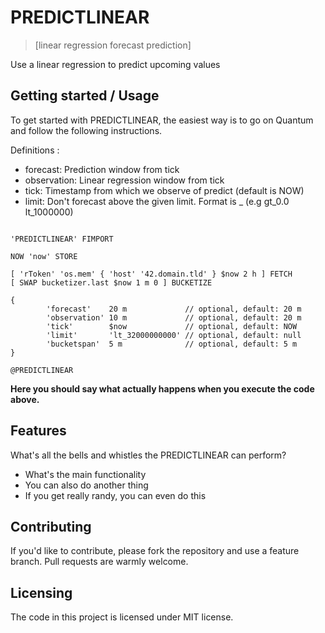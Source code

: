 # PREDICTLINEAR

> [linear regression forecast prediction]

Use a linear regression to predict upcoming values

## Getting started / Usage

To get started with PREDICTLINEAR, the easiest way is to go on Quantum and follow the following instructions.

Definitions :
 
 - forecast: Prediction window from tick
 - observation: Linear regression window from tick
 - tick: Timestamp from which we observe of predict (default is NOW)
 - limit: Don't forecast above the given limit. Format is <mapper>_<value> (e.g  gt_0.0 lt_1000000)

```warpscript

'PREDICTLINEAR' FIMPORT

NOW 'now' STORE

[ 'rToken' 'os.mem' { 'host' '42.domain.tld' } $now 2 h ] FETCH
[ SWAP bucketizer.last $now 1 m 0 ] BUCKETIZE

{
        'forecast'    20 m             // optional, default: 20 m
        'observation' 10 m             // optional, default: 20 m
        'tick'        $now             // optional, default: NOW
        'limit'       'lt_32000000000' // optional, default: null
        'bucketspan'  5 m              // optional, default: 5 m
}

@PREDICTLINEAR

```

**Here you should say what actually happens when you execute the code above.**

## Features

What's all the bells and whistles the PREDICTLINEAR can perform?

* What's the main functionality
* You can also do another thing
* If you get really randy, you can even do this

## Contributing

If you'd like to contribute, please fork the repository and use a feature
branch. Pull requests are warmly welcome.

## Licensing

The code in this project is licensed under MIT license.
